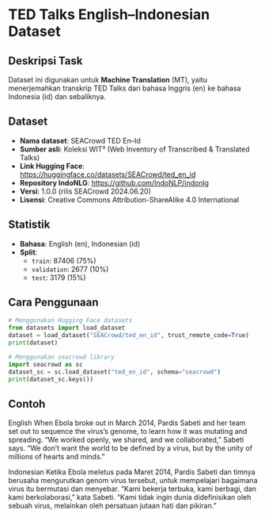 # TED Talks English–Indonesian Dataset

## Deskripsi Task  
Dataset ini digunakan untuk **Machine Translation** (MT), yaitu menerjemahkan transkrip TED Talks dari bahasa Inggris (en) ke bahasa Indonesia (id) dan sebaliknya.

## Dataset  
- **Nama dataset**: SEACrowd TED En–Id  
- **Sumber asli**: Koleksi WIT³ (Web Inventory of Transcribed & Translated Talks)  
- **Link Hugging Face**: https://huggingface.co/datasets/SEACrowd/ted_en_id  
- **Repository IndoNLG**: https://github.com/IndoNLP/indonlg  
- **Versi**: 1.0.0 (rilis SEACrowd 2024.06.20)  
- **Lisensi**: Creative Commons Attribution-ShareAlike 4.0 International

## Statistik  
- **Bahasa**: English (en), Indonesian (id)  
- **Split**:  
  - `train`: 87406 (75%)  
  - `validation`: 2677 (10%)  
  - `test`: 3179 (15%)

## Cara Penggunaan
```python
# Menggunakan Hugging Face datasets
from datasets import load_dataset
dataset = load_dataset("SEACrowd/ted_en_id", trust_remote_code=True)
print(dataset)

# Menggunakan seacrowd library
import seacrowd as sc
dataset_sc = sc.load_dataset("ted_en_id", schema="seacrowd")
print(dataset_sc.keys())
```

## Contoh
English
When Ebola broke out in March 2014, Pardis Sabeti and her team set out to sequence the virus’s genome, to learn how it was mutating and spreading.
“We worked openly, we shared, and we collaborated,” Sabeti says.
“We don’t want the world to be defined by a virus, but by the unity of millions of hearts and minds.”

Indonesian
Ketika Ebola meletus pada Maret 2014, Pardis Sabeti dan timnya berusaha mengurutkan genom virus tersebut, untuk mempelajari bagaimana virus itu bermutasi dan menyebar.
“Kami bekerja terbuka, kami berbagi, dan kami berkolaborasi,” kata Sabeti.
“Kami tidak ingin dunia didefinisikan oleh sebuah virus, melainkan oleh persatuan jutaan hati dan pikiran.”
